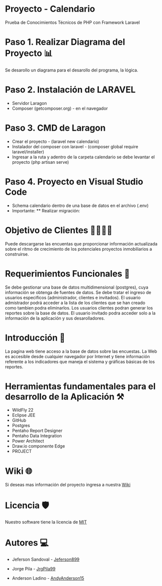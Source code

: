 
# Proyecto - Calendario
Prueba de Conocimientos Técnicos de PHP con Framework Laravel
# Paso 1. Realizar Diagrama del Proyecto 📊
Se desarollo un diagrama para el desarollo del programa, la lógica.
# Paso 2. Instalación de LARAVEL
* Servidor Laragon
* Composer (getcomposer.org) - en el navegador
# Paso 3.  CMD de Laragon
* Crear el proyecto - (laravel new calendario)
* Instalador del composer con laravel - (composer global require laravel/installer)
* Ingresar a la ruta y adentro de la carpeta calendario se debe levantar el proyecto (php artisan serve)
# Paso 4.  Proyecto en Visual Studio Code
* Schema calendario dentro de una base de datos en el archivo (.env)
* Importante:
**  Realizar migración:

# Objetivo de Clientes 👨‍👨‍👦‍👦
Puede descargarse las encuentas que proporcionar información actualizada sobre el ritmo de crecimiento de los potenciales proyectos inmobiliarios a construirse.
# Requerimientos Funcionales 📑
Se debe gestionar una base de datos multidimensional (postgres), cuya información se obtenga de fuentes de datos. Se debe tratar el ingreso de usuarios especificos (administrador, clientes e invitados). El usuario admistrador podrá acceder a la lista de los clientes que se han creado como  tambien podra eliminarlos. Los usuarios clientes podran generar los reportes sobre la base de datos. El usuario invitado podra acceder solo a la información de la aplicación y sus desarolladores.
# Introducción 📃
La pagina web tiene acceso a la base de datos sobre las encuestas. La Web es accesible desde cualquier navegador por Internet y tiene información referente a los indicadores que maneja el sistema y gráficas básicas de los reportes.
# Herramientas fundamentales para el desarrollo de la Aplicación ⚒️
* WildFly 22
* Eclipse JEE
* GitHub
* Postgres
* Pentaho Report Designer
* Pentaho Data Integration
* Power Architect
* Draw.io componente Edge
* PROJECT
# Wiki 🌐
<html>
<body>
  <p>Si deseas mas información del proyecto ingresa a nuestra  <a href="https://github.com/AndyAnderson15/Encuesta-Edificaciones/wiki">Wiki</a></p>
</body>
</html>

# Licencia 🛡️
<p>Nuestro software tiene la licencia de <a href="https://es.wikipedia.org/wiki/Licencia_MIT#:~:text=La%20licencia%20MIT%20es%20una,%2C%20Massachusetts%20Institute%20of%20Technology">MIT</a></p>

# Autores 💻
* <p>Jeferson Sandoval - <a href="https://github.com/Jeferson899">Jeferson899</a></p>
* <p>Jorge Pila - <a href="https://github.com/JrgPila99">JrgPila99</a></p>
* <p>Anderson Ladino - <a href="https://github.com/AndyAnderson15">AndyAnderson15</a></p>


